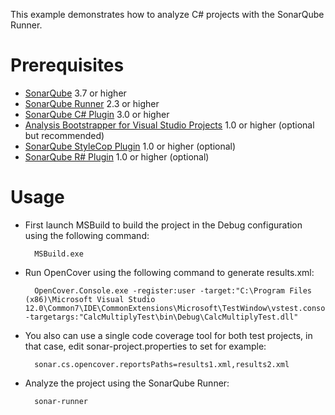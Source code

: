 This example demonstrates how to analyze C# projects with the SonarQube Runner.

Prerequisites
=============
* [SonarQube](http://www.sonarsource.org/downloads/) 3.7 or higher
* [SonarQube Runner](http://docs.codehaus.org/x/N4KxDQ) 2.3 or higher
* [SonarQube C# Plugin](http://docs.codehaus.org/x/BIREDg) 3.0 or higher
* [Analysis Bootstrapper for Visual Studio Projects](http://docs.codehaus.org/x/TAA1Dg) 1.0 or higher (optional but recommended)
* [SonarQube StyleCop Plugin](http://docs.codehaus.org/x/BoNEDg) 1.0 or higher (optional)
* [SonarQube R# Plugin](http://docs.codehaus.org/x/CINEDg) 1.0 or higher (optional)

Usage
=====
* First launch MSBuild to build the project in the Debug configuration using the following command:

		MSBuild.exe

* Run OpenCover using the following command to generate results.xml:

		OpenCover.Console.exe -register:user -target:"C:\Program Files (x86)\Microsoft Visual Studio 12.0\Common7\IDE\CommonExtensions\Microsoft\TestWindow\vstest.console.exe" -targetargs:"CalcMultiplyTest\bin\Debug\CalcMultiplyTest.dll"

* You also can use a single code coverage tool for both test projects, in that case, edit sonar-project.properties to set for example:

		sonar.cs.opencover.reportsPaths=results1.xml,results2.xml

* Analyze the project using the SonarQube Runner:

        sonar-runner
